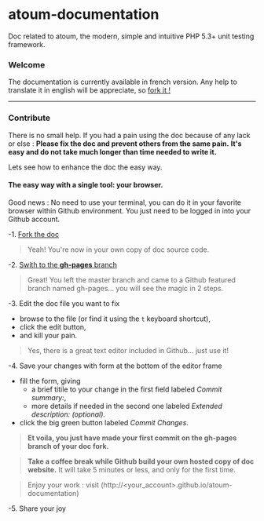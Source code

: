 atoum-documentation
===================

Doc related to atoum, the modern, simple and intuitive PHP 5.3+ unit testing framework.

### Welcome
The documentation is currently available in french version.
Any help to translate it in english will be appreciate, so [fork it !](https://github.com/atoum/atoum-documentation)

***

### Contribute

There is no small help.
If you had a pain using the doc because of any lack or else :
**Please fix the doc and prevent others from the same pain.**
**It's easy and do not take much longer than time needed to write it.**

Lets see how to enhance the doc the easy way.

#### The easy way with a single tool: your browser.

Good news : No need to use your terminal, you can do it in your favorite browser within Github environment. You just need to be logged in into your Github account.

-1. [Fork the doc](https://github.com/atoum/atoum-documentation/fork "Fork the doc now")
> Yeah! You're now in your own copy of doc source code.

-2. [Swith to the **gh-pages** branch](../../tree/gh-pages "Go to gh-pages branch now")
> Great! You left the master branch and came to a Github featured branch named gh-pages... you will see the magic in 2 steps.

-3. Edit the doc file you want to fix
  - browse to the file (or find it using the `t` keyboard shortcut),
  - click the edit button,
  - and kill your pain.

> Yes, there is a great text editor included in Github… just use it!

-4. Save your changes with form at the bottom of the editor frame
  - fill the form, giving
    - a brief titile to your change in the first field labeled *Commit summary:*,
    - more details if needed in the second one labeled *Extended description: (optional)*.
  - click the big green button labeled *Commit Changes*.

> **Et voila, you just have made your first commit on the gh-pages branch of your doc fork.**

> **Take a coffee break while Github build your own hosted copy of doc website.** It will take 5 minutes or less, and only for the first time.

> Enjoy your work : visit (http://<your_account>.github.io/atoum-documentation)

-5. Share your joy
